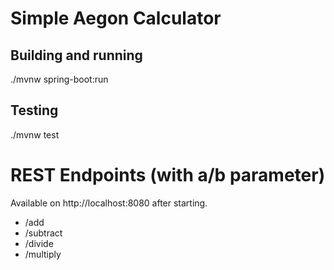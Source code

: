 # Simple Aegon Calculator

## Building and running
./mvnw spring-boot:run

## Testing
./mvnw test

# REST Endpoints (with a/b parameter)
Available on http://localhost:8080 after starting.

 - /add
 - /subtract
 - /divide
 - /multiply
